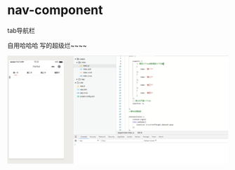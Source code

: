 # nav-component
tab导航栏

自用哈哈哈 写的超级烂~~~~

![readme](https://github.com/taosiqi/nav-component/blob/master/readme.png?raw=true)